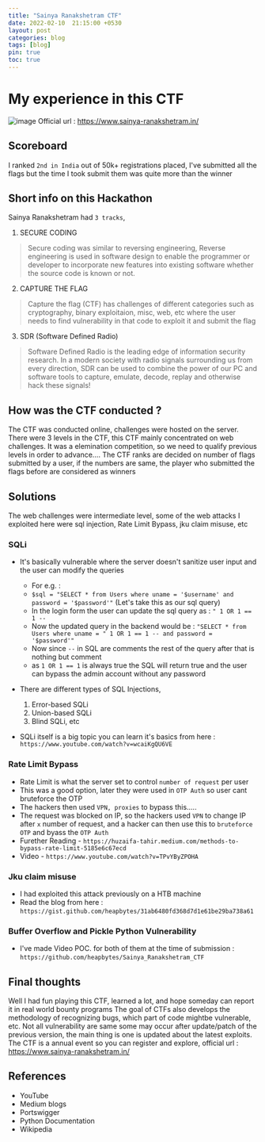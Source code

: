 ```yaml
---
title: "Sainya Ranakshetram CTF"
date: 2022-02-10  21:15:00 +0530 
layout: post
categories: blog
tags: [blog]
pin: true
toc: true
---
```



# My experience in this CTF

![image](https://user-images.githubusercontent.com/56447720/153431580-0cfe0fac-6ac0-4d35-901a-6713e06c6b19.png)
Official url : https://www.sainya-ranakshetram.in/

## Scoreboard

I ranked `2nd in India` out of 50k+ registrations placed, I've submitted all the flags but the time I took submit them was quite more than the winner

## Short info on this Hackathon

Sainya Ranakshetram had `3 tracks`,
 
1. SECURE CODING 
  > Secure coding was similar to reversing engineering, Reverse engineering is used in software design to enable the programmer or developer to incorporate new features into existing software whether the source code is known or not.

2. CAPTURE THE FLAG
  > Capture the flag (CTF) has challenges of different categories such as cryptography, binary exploitaion, misc, web, etc where the user needs to find vulnerability in that code to exploit it and submit the flag 

3. SDR (Software Defined Radio)
  > Software Defined Radio is the leading edge of information security research. In a modern society with radio signals surrounding us from every direction, SDR can be used to combine the power of our PC and software tools to capture, emulate, decode, replay and otherwise hack these signals!


## How was the CTF conducted ?

The CTF was conducted online, challenges were hosted on the server.
There were 3 levels in the CTF, this CTF mainly concentrated on web challenges.
It was a elemination competition, so we need to qualify previous levels in order to advance....
The CTF ranks are decided on number of flags submitted by a user, if the numbers are same, the player who submitted the flags before are considered as winners

## Solutions 

The web challenges were intermediate level, 
some of the web attacks I exploited here were sql injection, Rate Limit Bypass, jku claim misuse, etc

###  SQLi 

- It's basically vulnerable where the server doesn't sanitize user input and the user can modify the queries
  - For e.g. : 
  - `$sql = "SELECT * from Users where uname = '$username' and password = '$password'"` (Let's take this as our sql query)
  - In the login form the user can update the sql query as : `" 1 OR 1 == 1 -- `
  - Now the updated query in the backend would be : `"SELECT * from Users where uname = " 1 OR 1 == 1 -- and password = '$password'" `
  - Now since `--` in SQL are comments the rest of the query after that is nothing but comment
  - as `1 OR 1 == 1` is always true the SQL will return true and the user can bypass the admin account without any password

- There are different types of SQL Injections,
  1. Error-based SQLi
  2. Union-based SQLi
  3. Blind SQLi, etc
 - SQLi itself is a big topic you can learn it's basics from here : `https://www.youtube.com/watch?v=wcaiKgQU6VE`

### Rate Limit Bypass

- Rate Limit is what the server set to control `number of request` per user
- This was a good option, later they were used in `OTP Auth` so user cant bruteforce the OTP
- The hackers then used `VPN, proxies` to bypass this.....
- The request was blocked on IP, so the hackers used `VPN` to change IP after `x` number of request, and a hacker can then use this to `bruteforce OTP` and byass the `OTP Auth`
- Furether Reading - `https://huzaifa-tahir.medium.com/methods-to-bypass-rate-limit-5185e6c67ecd`
- Video - `https://www.youtube.com/watch?v=TPvYByZPOHA`

### Jku claim misuse

- I had exploited this attack previously on a HTB machine
- Read the blog from here : `https://gist.github.com/heapbytes/31ab6480fd368d7d1e61be29ba738a61`

### Buffer Overflow and Pickle Python Vulnerability

- I've made Video POC. for both of them at the time of submission : `https://github.com/heapbytes/Sainya_Ranakshetram_CTF`

## Final thoughts

Well I had fun playing this CTF, learned a lot, and hope someday can report it in real world bounty programs
The goal of CTFs also develops the methodology of recognizing bugs, which part of code mightbe vulnerable, etc.
Not all vulnerability are same some may occur after update/patch of the previous version, the main thing is one is updated about the latest exploits.
The CTF is a annual event so you can register and explore, official url : https://www.sainya-ranakshetram.in/


## References

- YouTube
- Medium blogs
- Portswigger
- Python Documentation
- Wikipedia




